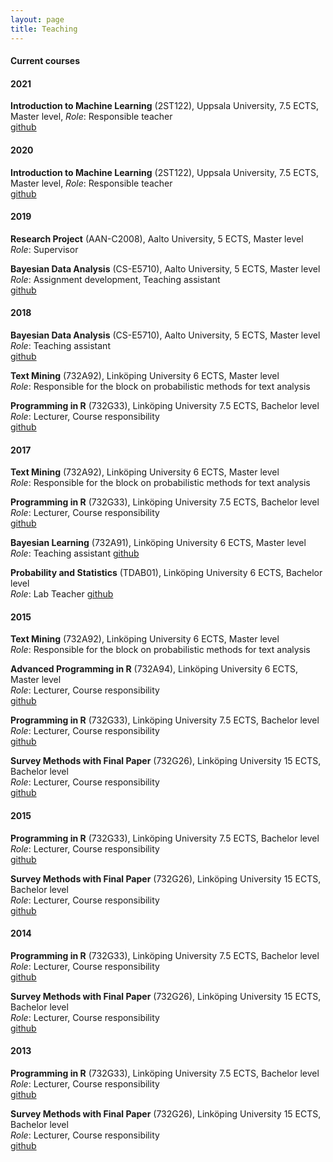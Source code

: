 ```yaml
---
layout: page
title: Teaching
---
```





#### Current courses

#### 2021

**Introduction to Machine Learning** (2ST122), Uppsala University, 7.5 ECTS, Master level,
*Role*: Responsible teacher <br/>
[github](https://github.com/MansMeg/IntroML)


#### 2020

**Introduction to Machine Learning** (2ST122), Uppsala University, 7.5 ECTS, Master level,
*Role*: Responsible teacher <br/>
[github](https://github.com/MansMeg/IntroML)


#### 2019

**Research Project** (AAN-C2008), Aalto University, 5 ECTS, Master level <br/>
*Role*: Supervisor


**Bayesian Data Analysis** (CS-E5710), Aalto University, 5 ECTS, Master level <br/>
*Role*: Assignment development, Teaching assistant <br/>
[github](https://github.com/avehtari/BDA_course_Aalto)


#### 2018

**Bayesian Data Analysis** (CS-E5710), Aalto University, 5 ECTS, Master level <br/>
*Role*: Teaching assistant <br/>
[github](https://github.com/avehtari/BDA_course_Aalto)


**Text Mining** (732A92), Linköping University 6 ECTS, Master level <br/>
*Role*: Responsible for the block on probabilistic methods for text analysis


**Programming in R** (732G33), Linköping University 7.5 ECTS, Bachelor level <br/>
*Role*: Lecturer, Course responsibility <br/>
[github](https://github.com/STIMALiU/KursRprgm)


#### 2017

**Text Mining** (732A92), Linköping University 6 ECTS, Master level <br/>
*Role*: Responsible for the block on probabilistic methods for text analysis

**Programming in R** (732G33), Linköping University 7.5 ECTS, Bachelor level <br/>
*Role*: Lecturer, Course responsibility <br/>
[github](https://github.com/STIMALiU/KursRprgm)

**Bayesian Learning** (732A91), Linköping University 6 ECTS, Master level <br/>
*Role*: Teaching assistant
[github](https://github.com/STIMALiU/BayesLearnCourse)

**Probability and Statistics** (TDAB01), Linköping University 6 ECTS, Bachelor level  <br/>
*Role*: Lab Teacher
[github](https://github.com/STIMALiU/IntroStatsForCSCourse)


#### 2015

**Text Mining** (732A92), Linköping University 6 ECTS, Master level <br/>
*Role*: Responsible for the block on probabilistic methods for text analysis

**Advanced Programming in R** (732A94), Linköping University 6 ECTS, Master level <br/>
*Role*: Lecturer, Course responsibility <br/>
[github](https://github.com/STIMALiU/AdvRCourse)

**Programming in R** (732G33), Linköping University 7.5 ECTS, Bachelor level <br/>
*Role*: Lecturer, Course responsibility <br/>
[github](https://github.com/STIMALiU/KursRprgm)

**Survey Methods with Final Paper** (732G26), Linköping University 15 ECTS, Bachelor level <br/>
*Role*: Lecturer, Course responsibility <br/>
[github](https://github.com/STIMALiU/KursSvyMeth)


#### 2015

**Programming in R** (732G33), Linköping University 7.5 ECTS, Bachelor level <br/>
*Role*: Lecturer, Course responsibility <br/>
[github](https://github.com/STIMALiU/KursRprgm)

**Survey Methods with Final Paper** (732G26), Linköping University 15 ECTS, Bachelor level <br/>
*Role*: Lecturer, Course responsibility <br/>
[github](https://github.com/STIMALiU/KursSvyMeth)


#### 2014

**Programming in R** (732G33), Linköping University 7.5 ECTS, Bachelor level <br/>
*Role*: Lecturer, Course responsibility <br/>
[github](https://github.com/STIMALiU/KursRprgm)

**Survey Methods with Final Paper** (732G26), Linköping University 15 ECTS, Bachelor level <br/>
*Role*: Lecturer, Course responsibility <br/>
[github](https://github.com/STIMALiU/KursSvyMeth)

#### 2013

**Programming in R** (732G33), Linköping University 7.5 ECTS, Bachelor level <br/>
*Role*: Lecturer, Course responsibility <br/>
[github](https://github.com/STIMALiU/KursRprgm)

**Survey Methods with Final Paper** (732G26), Linköping University 15 ECTS, Bachelor level <br/>
*Role*: Lecturer, Course responsibility <br/>
[github](https://github.com/STIMALiU/KursSvyMeth)
